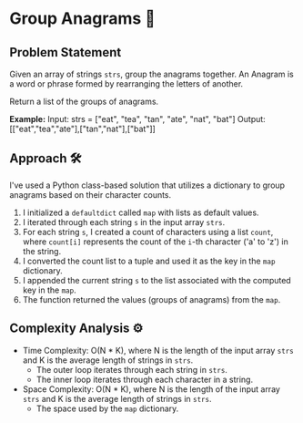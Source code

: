 # Group Anagrams 🤝

## Problem Statement

Given an array of strings `strs`, group the anagrams together. An Anagram is a word or phrase formed by rearranging the letters of another.

Return a list of the groups of anagrams.

**Example:**
Input: strs = ["eat", "tea", "tan", "ate", "nat", "bat"]
Output: [["eat","tea","ate"],["tan","nat"],["bat"]]

## Approach 🛠️

I've used a Python class-based solution that utilizes a dictionary to group anagrams based on their character counts.

1. I initialized a `defaultdict` called `map` with lists as default values.
2. I iterated through each string `s` in the input array `strs`.
3. For each string `s`, I created a count of characters using a list `count`, where `count[i]` represents the count of the `i`-th character ('a' to 'z') in the string.
4. I converted the count list to a tuple and used it as the key in the `map` dictionary.
5. I appended the current string `s` to the list associated with the computed key in the `map`.
6. The function returned the values (groups of anagrams) from the `map`.

## Complexity Analysis ⚙️

- Time Complexity: O(N * K), where N is the length of the input array `strs` and K is the average length of strings in `strs`.
  - The outer loop iterates through each string in `strs`.
  - The inner loop iterates through each character in a string.
- Space Complexity: O(N * K), where N is the length of the input array `strs` and K is the average length of strings in `strs`.
  - The space used by the `map` dictionary.
